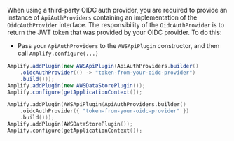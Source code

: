 When using a third-party OIDC auth provider, you are required to provide an instance of `ApiAuthProviders` containing an implementation of the `OidcAuthProvider` interface.  The responsibility of the `OidcAuthProvider` is to return the JWT token that was provided by your OIDC provider. To do this:

* Pass your `ApiAuthProviders` to the `AWSApiPlugin` constructor, and then call `Amplify.configure(...)`

<amplify-block-switcher>
<amplify-block name="Java">

```java
Amplify.addPlugin(new AWSApiPlugin(ApiAuthProviders.builder()
    .oidcAuthProvider(() -> "token-from-your-oidc-provider")
    .build()));
Amplify.addPlugin(new AWSDataStorePlugin());
Amplify.configure(getApplicationContext());
```

</amplify-block>

<amplify-block name="Kotlin">

```kotlin
Amplify.addPlugin(AWSApiPlugin(ApiAuthProviders.builder()
    .oidcAuthProvider({ "token-from-your-oidc-provider" })
    .build()));
Amplify.addPlugin(AWSDataStorePlugin());
Amplify.configure(getApplicationContext());
```

</amplify-block>
</amplify-block-switcher>